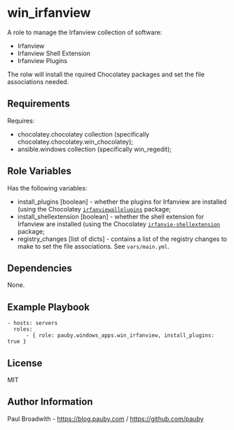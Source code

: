 win_irfanview
=========

A role to manage the Irfanview collection of software:

- Irfanview
- Irfanview Shell Extension
- Irfanview Plugins

The rolw will install the rquired Chocolatey packages and set the file associations needed.

Requirements
------------

Requires:

* chocolatey.chocolatey collection (specifically chocolatey.chocolatey.win_chocolatey);
* ansible.windows collection (specifically win_regedit);

Role Variables
--------------

Has the following variables:

* install_plugins [boolean] - whether the plugins for Irfanview are installed (using the Chocolatey [`irfanviewallplugins`](https://community.chocolatey.org/packages/irfanviewplugins) package;
* install_shellextension [boolean] - whether the shell extension for Irfanview are installed (using the Chocolatey [`irfanvie-shellextension`](https://community.chocolatey.org/packages/irfanview-shellextension) package;
* registry_changes [list of dicts] - contains a list of the registry changes to make to set  the file associations. See `vars/main.yml`.

Dependencies
------------

None.

Example Playbook
----------------

```
- hosts: servers
  roles:
      - { role: pauby.windows_apps.win_irfanview, install_plugins: true }
```

License
-------

MIT

Author Information
------------------

Paul Broadwith - https://blog.pauby.com / https://github.com/pauby